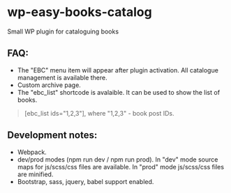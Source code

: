 # wp-easy-books-catalog
Small WP plugin for cataloguing books

## FAQ:
- The "EBC" menu item will appear after plugin activation. All catalogue management is available there. 
- Custom archive page. 
- The "ebc_list" shortcode is avalaible. It can be used to show the list of books. 
> [ebc_list ids="1,2,3"], where "1,2,3" - book post IDs.


## Development notes:
- Webpack. 
- dev/prod modes (npm run dev / npm run prod). In "dev" mode source maps for js/scss/css files are available. In "prod" mode js/scss/css files are minified.
- Bootstrap, sass, jquery, babel support enabled. 
